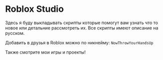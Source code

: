# Roblox Studio
Здесь я буду выкладывать скрипты которые помогут вам узнать что то новое или детальние рассмотреть их.
Все скрипты имеют описание на русском.

Добавить в друзья в Roblox можно по никнейму: `NowThrowYourHandsUp`

Также смотрите мои игры и проекты!



